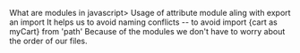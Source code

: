 What are modules in javascript> Usage of attribute module aling with export an import
It helps us to avoid naming conflicts  -- to avoid import {cart as myCart} from 'path'
Because of the modules we don't have to worry about the order of our files.